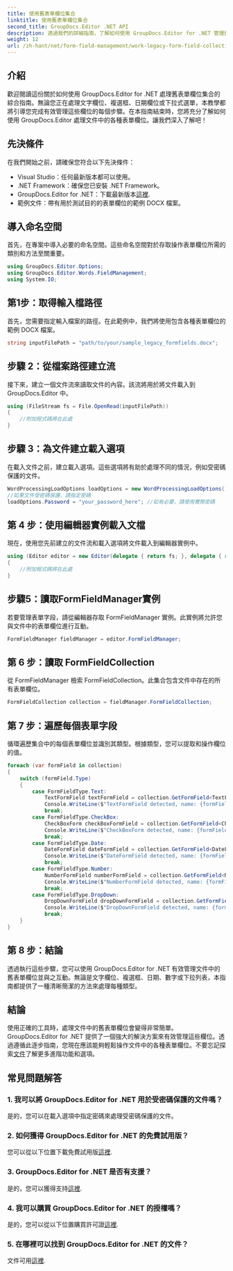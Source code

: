 ```yaml
---
title: 使用舊表單欄位集合
linktitle: 使用舊表單欄位集合
second_title: GroupDocs.Editor .NET API
description: 透過我們的詳細指南，了解如何使用 GroupDocs.Editor for .NET 管理舊表單欄位。非常適合處理文字欄位、複選框、日期等。
weight: 12
url: /zh-hant/net/form-field-management/work-legacy-form-field-collection/
---
```

## 介紹
歡迎閱讀這份關於如何使用 GroupDocs.Editor for .NET 處理舊表單欄位集合的綜合指南。無論您正在處理文字欄位、複選框、日期欄位或下拉式選單，本教學都將引導您完成有效管理這些欄位的每個步驟。在本指南結束時，您將充分了解如何使用 GroupDocs.Editor 處理文件中的各種表單欄位。讓我們深入了解吧！
## 先決條件
在我們開始之前，請確保您符合以下先決條件：
- Visual Studio：任何最新版本都可以使用。
- .NET Framework：確保您已安裝 .NET Framework。
-  GroupDocs.Editor for .NET：下載最新版本[這裡](https://releases.groupdocs.com/editor/net/).
- 範例文件：帶有用於測試目的的表單欄位的範例 DOCX 檔案。
## 導入命名空間
首先，在專案中導入必要的命名空間。這些命名空間對於存取操作表單欄位所需的類別和方法至關重要。
```csharp
using GroupDocs.Editor.Options;
using GroupDocs.Editor.Words.FieldManagement;
using System.IO;
```
## 第1步：取得輸入檔路徑
首先，您需要指定輸入檔案的路徑。在此範例中，我們將使用包含各種表單欄位的範例 DOCX 檔案。
```csharp
string inputFilePath = "path/to/your/sample_legacy_formfields.docx";
```
## 步驟 2：從檔案路徑建立流
接下來，建立一個文件流來讀取文件的內容。該流將用於將文件載入到 GroupDocs.Editor 中。
```csharp
using (FileStream fs = File.OpenRead(inputFilePath))
{
    //附加程式碼將在此處
}
```
## 步驟 3：為文件建立載入選項
在載入文件之前，建立載入選項。這些選項將有助於處理不同的情況，例如受密碼保護的文件。
```csharp
WordProcessingLoadOptions loadOptions = new WordProcessingLoadOptions();
//如果文件受密碼保護，請指定密碼
loadOptions.Password = "your_password_here"; //如有必要，請使用實際密碼
```
## 第 4 步：使用編輯器實例載入文檔
現在，使用您先前建立的文件流和載入選項將文件載入到編輯器實例中。
```csharp
using (Editor editor = new Editor(delegate { return fs; }, delegate { return loadOptions; }))
{
    //附加程式碼將在此處
}
```
## 步驟5：讀取FormFieldManager實例
若要管理表單字段，請從編輯器存取 FormFieldManager 實例。此實例將允許您與文件中的表單欄位進行互動。
```csharp
FormFieldManager fieldManager = editor.FormFieldManager;
```
## 第 6 步：讀取 FormFieldCollection
從 FormFieldManager 檢索 FormFieldCollection。此集合包含文件中存在的所有表單欄位。
```csharp
FormFieldCollection collection = fieldManager.FormFieldCollection;
```
## 第 7 步：遍歷每個表單字段
循環遍歷集合中的每個表單欄位並識別其類型。根據類型，您可以提取和操作欄位的值。
```csharp
foreach (var formField in collection)
{
    switch (formField.Type)
    {
        case FormFieldType.Text:
            TextFormField textFormField = collection.GetFormField<TextFormField>(formField.Name);
            Console.WriteLine($"TextFormField detected, name: {formField.Name}, value: {textFormField.Value}");
            break;
        case FormFieldType.CheckBox:
            CheckBoxForm checkBoxFormField = collection.GetFormField<CheckBoxForm>(formField.Name);
            Console.WriteLine($"CheckBoxForm detected, name: {formField.Name}, value: {checkBoxFormField.Value}");
            break;
        case FormFieldType.Date:
            DateFormField dateFormField = collection.GetFormField<DateFormField>(formField.Name);
            Console.WriteLine($"DateFormField detected, name: {formField.Name}, value: {dateFormField.Value}");
            break;
        case FormFieldType.Number:
            NumberFormField numberFormField = collection.GetFormField<NumberFormField>(formField.Name);
            Console.WriteLine($"NumberFormField detected, name: {formField.Name}, value: {numberFormField.Value}");
            break;
        case FormFieldType.DropDown:
            DropDownFormField dropDownFormField = collection.GetFormField<DropDownFormField>(formField.Name);
            Console.WriteLine($"DropDownFormField detected, name: {formField.Name}, value selected: {dropDownFormField.Value[dropDownFormField.SelectedIndex]}");
            break;
    }
}
```
## 第 8 步：結論
透過執行這些步驟，您可以使用 GroupDocs.Editor for .NET 有效管理文件中的舊表單欄位並與之互動。無論是文字欄位、複選框、日期、數字或下拉列表，本指南都提供了一種清晰簡潔的方法來處理每種類型。
## 結論
使用正確的工具時，處理文件中的舊表單欄位會變得非常簡單。 GroupDocs.Editor for .NET 提供了一個強大的解決方案來有效管理這些欄位。透過遵循此逐步指南，您現在應該能夠輕鬆操作文件中的各種表單欄位。不要忘記探索[文件](https://tutorials.groupdocs.com/editor/net/)了解更多進階功能和選項。
## 常見問題解答
### 1. 我可以將 GroupDocs.Editor for .NET 用於受密碼保護的文件嗎？
是的，您可以在載入選項中指定密碼來處理受密碼保護的文件。
### 2. 如何獲得 GroupDocs.Editor for .NET 的免費試用版？
您可以從以下位置下載免費試用版[這裡](https://releases.groupdocs.com/).
### 3. GroupDocs.Editor for .NET 是否有支援？
是的，您可以獲得支持[這裡](https://forum.groupdocs.com/c/editor/20).
### 4. 我可以購買 GroupDocs.Editor for .NET 的授權嗎？
是的，您可以從以下位置購買許可證[這裡](https://purchase.groupdocs.com/buy).
### 5. 在哪裡可以找到 GroupDocs.Editor for .NET 的文件？
文件可用[這裡](https://tutorials.groupdocs.com/editor/net/).